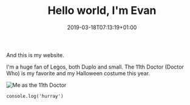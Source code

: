 ﻿---
title: "Hello world, I'm Evan"
date: 2019-03-18T07:13:19+01:00
draft: false
tags: ["first post"]
categories: ["evan", "age4", "Halloween"]
---

And this is my website. 

I'm a huge fan of Legos, both Duplo and small. The 11th Doctor (Doctor Who) is my favorite and my Halloween costume this year.

![Me as the 11th Doctor](https://flic.kr/p/2hFaycn)

```
console.log('hurray')
```
